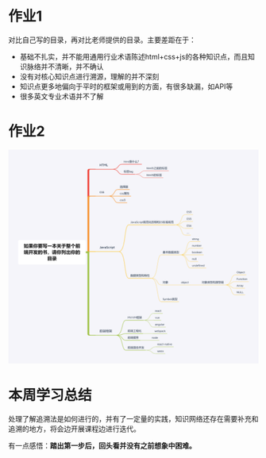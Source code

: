 # 作业1
对比自己写的目录，再对比老师提供的目录。主要差距在于：
- 基础不扎实，并不能用通用行业术语陈述html+css+js的各种知识点，而且知识脉络并不清晰，并不确认
- 没有对核心知识点进行溯源，理解的并不深刻
- 知识点更多地偏向于平时的框架或用到的方面，有很多缺漏，如API等
- 很多英文专业术语并不了解

# 作业2
![目录脑图](./如果你要写一本关于整个前端开发的书，请你列出你的目录.png)

# 本周学习总结
处理了解追溯法是如何进行的，并有了一定量的实践，知识网络还存在需要补充和追溯的地方，将会边开展课程边进行迭代。

有一点感悟：**踏出第一步后，回头看并没有之前想象中困难。**
